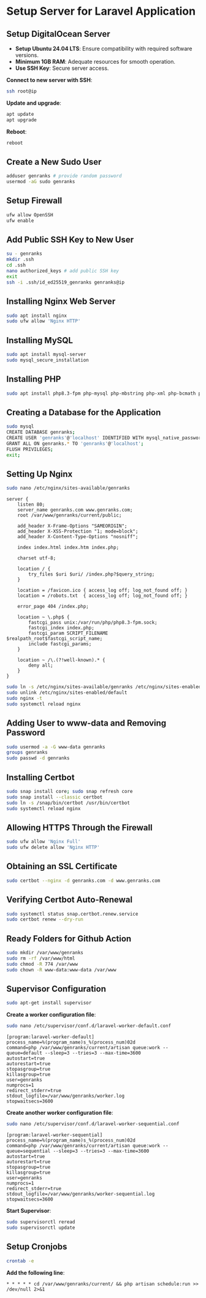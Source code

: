 # Setup Server for Laravel Application

## Setup DigitalOcean Server

- **Setup Ubuntu 24.04 LTS**: Ensure compatibility with required software versions.
- **Minimum 1GB RAM**: Adequate resources for smooth operation.
- **Use SSH Key**: Secure server access.

**Connect to new server with SSH**:

```bash
ssh root@ip
```

**Update and upgrade**:

```bash
apt update
apt upgrade
```

**Reboot**:

```bash
reboot
```

## Create a New Sudo User

```bash
adduser genranks # provide random password
usermod -aG sudo genranks
```

## Setup Firewall

```bash
ufw allow OpenSSH
ufw enable
```

## Add Public SSH Key to New User

```bash
su - genranks
mkdir .ssh
cd .ssh
nano authorized_keys # add public SSH key
exit
ssh -i .ssh/id_ed25519_genranks genranks@ip
```

## Installing Nginx Web Server

```bash
sudo apt install nginx
sudo ufw allow 'Nginx HTTP'
```

## Installing MySQL

```bash
sudo apt install mysql-server
sudo mysql_secure_installation
```

## Installing PHP

```bash
sudo apt install php8.3-fpm php-mysql php-mbstring php-xml php-bcmath php-curl
```

## Creating a Database for the Application

```bash
sudo mysql
CREATE DATABASE genranks;
CREATE USER 'genranks'@'localhost' IDENTIFIED WITH mysql_native_password BY 'password';
GRANT ALL ON genranks.* TO 'genranks'@'localhost';
FLUSH PRIVILEGES;
exit;
```

## Setting Up Nginx

```bash
sudo nano /etc/nginx/sites-available/genranks
```

```code
server {
    listen 80;
    server_name genranks.com www.genranks.com;
    root /var/www/genranks/current/public;

    add_header X-Frame-Options "SAMEORIGIN";
    add_header X-XSS-Protection "1; mode=block";
    add_header X-Content-Type-Options "nosniff";

    index index.html index.htm index.php;

    charset utf-8;

    location / {
        try_files $uri $uri/ /index.php?$query_string;
    }

    location = /favicon.ico { access_log off; log_not_found off; }
    location = /robots.txt  { access_log off; log_not_found off; }

    error_page 404 /index.php;

    location ~ \.php$ {
        fastcgi_pass unix:/var/run/php/php8.3-fpm.sock;
        fastcgi_index index.php;
        fastcgi_param SCRIPT_FILENAME $realpath_root$fastcgi_script_name;
        include fastcgi_params;
    }

    location ~ /\.(?!well-known).* {
        deny all;
    }
}
```

```bash
sudo ln -s /etc/nginx/sites-available/genranks /etc/nginx/sites-enabled/
sudo unlink /etc/nginx/sites-enabled/default
sudo nginx -t
sudo systemctl reload nginx
```

## Adding User to www-data and Removing Password

```bash
sudo usermod -a -G www-data genranks
groups genranks
sudo passwd -d genranks
```

## Installing Certbot

```bash
sudo snap install core; sudo snap refresh core
sudo snap install --classic certbot
sudo ln -s /snap/bin/certbot /usr/bin/certbot
sudo systemctl reload nginx
```

## Allowing HTTPS Through the Firewall

```bash
sudo ufw allow 'Nginx Full'
sudo ufw delete allow 'Nginx HTTP'
```

## Obtaining an SSL Certificate

```bash
sudo certbot --nginx -d genranks.com -d www.genranks.com
```

## Verifying Certbot Auto-Renewal

```bash
sudo systemctl status snap.certbot.renew.service
sudo certbot renew --dry-run
```

## Ready Folders for Github Action

```bash
sudo mkdir /var/www/genranks
sudo rm -rf /var/www/html
sudo chmod -R 774 /var/www
sudo chown -R www-data:www-data /var/www
```

## Supervisor Configuration

```bash
sudo apt-get install supervisor
```

**Create a worker configuration file**:

```bash
sudo nano /etc/supervisor/conf.d/laravel-worker-default.conf
```

```code
[program:laravel-worker-default]
process_name=%(program_name)s_%(process_num)02d
command=php /var/www/genranks/current/artisan queue:work --queue=default --sleep=3 --tries=3 --max-time=3600
autostart=true
autorestart=true
stopasgroup=true
killasgroup=true
user=genranks
numprocs=1
redirect_stderr=true
stdout_logfile=/var/www/genranks/worker.log
stopwaitsecs=3600
```

**Create another worker configuration file**:

```bash
sudo nano /etc/supervisor/conf.d/laravel-worker-sequential.conf
```

```code
[program:laravel-worker-sequential]
process_name=%(program_name)s_%(process_num)02d
command=php /var/www/genranks/current/artisan queue:work --queue=sequential --sleep=3 --tries=3 --max-time=3600
autostart=true
autorestart=true
stopasgroup=true
killasgroup=true
user=genranks
numprocs=1
redirect_stderr=true
stdout_logfile=/var/www/genranks/worker-sequential.log
stopwaitsecs=3600
```

**Start Supervisor**:

```bash
sudo supervisorctl reread
sudo supervisorctl update
```

## Setup Cronjobs

```bash
crontab -e
```

**Add the following line**:

```code
* * * * * cd /var/www/genranks/current/ && php artisan schedule:run >> /dev/null 2>&1
```
